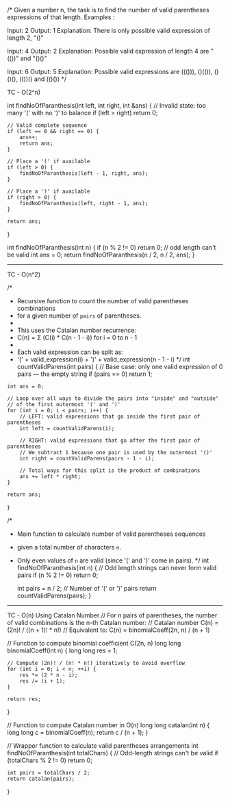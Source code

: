 /*
Given a number n, the task is to find the number of valid parentheses expressions of that length. 
Examples : 

Input: 2
Output: 1 
Explanation: There is only possible valid expression of length 2, "()"

Input: 4
Output: 2 
Explanation: Possible valid expression of length 4 are "(())" and "()()" 

Input: 6
Output: 5
Explanation: Possible valid expressions are ((())), ()(()), ()()(), (())() and (()())
*/

TC - O(2^n)

int findNoOfParanthesis(int left, int right, int &ans) {
    // Invalid state: too many '(' with no ')' to balance
    if (left > right) return 0;

    // Valid complete sequence
    if (left == 0 && right == 0) {
        ans++;
        return ans;
    }

    // Place a '(' if available
    if (left > 0) {
        findNoOfParanthesis(left - 1, right, ans);
    }

    // Place a ')' if available
    if (right > 0) {
        findNoOfParanthesis(left, right - 1, ans);
    }

    return ans;
}

int findNoOfParanthesis(int n) {
    if (n % 2 != 0) return 0; // odd length can't be valid
    int ans = 0;
    return findNoOfParanthesis(n / 2, n / 2, ans);
}

--------------------------------------------------------------------------------------------------------------------------------------------

TC - O(n^2)

/*
 * Recursive function to count the number of valid parentheses combinations
 * for a given number of `pairs` of parentheses.
 * 
 * This uses the Catalan number recurrence:
 *   C(n) = Σ (C(i) * C(n - 1 - i)) for i = 0 to n - 1
 * 
 * Each valid expression can be split as:
 *   '(' + valid_expression(i) + ')' + valid_expression(n - 1 - i)
 */
int countValidParens(int pairs) {
    // Base case: only one valid expression of 0 pairs — the empty string
    if (pairs == 0) return 1;

    int ans = 0;

    // Loop over all ways to divide the pairs into "inside" and "outside"
    // of the first outermost '(' and ')'
    for (int i = 0; i < pairs; i++) {
        // LEFT: valid expressions that go inside the first pair of parentheses
        int left = countValidParens(i);

        // RIGHT: valid expressions that go after the first pair of parentheses
        // We subtract 1 because one pair is used by the outermost '()'
        int right = countValidParens(pairs - 1 - i);

        // Total ways for this split is the product of combinations
        ans += left * right;
    }

    return ans;
}

/*
 * Main function to calculate number of valid parentheses sequences
 * given a total number of characters `n`.
 * Only even values of `n` are valid (since '(' and ')' come in pairs).
 */
int findNoOfParanthesis(int n) {
    // Odd length strings can never form valid pairs
    if (n % 2 != 0) return 0;

    int pairs = n / 2; // Number of '(' or ')' pairs
    return countValidParens(pairs);
}

--------------------------------------------------------------------------------------------------------------------------------------------

TC - O(n)
Using Catalan Number
// For n pairs of parentheses, the number of valid combinations is the n-th Catalan number:
// Catalan number C(n) = (2n)! / ((n + 1)! * n!)
// Equivalent to: C(n) = binomialCoeff(2n, n) / (n + 1)

// Function to compute binomial coefficient C(2n, n)
long long binomialCoeff(int n) {
    long long res = 1;

    // Compute (2n)! / (n! * n!) iteratively to avoid overflow
    for (int i = 0; i < n; ++i) {
        res *= (2 * n - i);
        res /= (i + 1);
    }

    return res;
}

// Function to compute Catalan number in O(n)
long long catalan(int n) {
    long long c = binomialCoeff(n);
    return c / (n + 1);
}

// Wrapper function to calculate valid parentheses arrangements
int findNoOfParanthesis(int totalChars) {
    // Odd-length strings can't be valid
    if (totalChars % 2 != 0) return 0;

    int pairs = totalChars / 2;
    return catalan(pairs);
}

